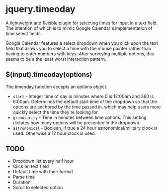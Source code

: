 jquery.timeoday
===============

A lightweight and flexible plugin for selecting times for input in a text field. The intention of which is to mimic Google Calendar's implementation of time select fields.

Google Calendar features a select dropdown when you click upon the text field that allows you to select a time with the mouse pointer rather than having to enter numbers with keys. After surveying multiple options, this seems to be a the least worst interaction pattern.

## $(input).timeoday(options)

The timeoday function accepts an options object.

* `start` - Integer time of day in minutes where 0 is 12:00am and 360 is 6:00am. Determines the default start time of the dropdown so that the options are
anchored by the time passed in, which may help users more quickly select the
time they're looking for.
* `granularity` - Time in minutes between time options. This setting dictates how many options will be presented in the dropdown.
* `astronomical` - Boolean, if true a 24 hour astronomical/military clock is used. Otherwise a 12 hour clock is used.

## TODO
* Dropdown list every half hour
* Click on text field
* Default time with their format
* Parse time
* Duration
* Scroll to selected option

